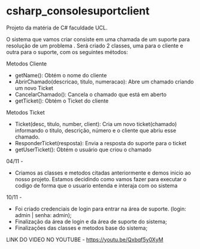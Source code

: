 # csharp_consolesuportclient
Projeto da matéria de C# faculdade UCL.

O sistema que vamos criar consiste em uma chamada de um suporte  para resolução de um problema . Será criado 2 classes, uma para o cliente e outra para o suporte, com os seguintes métodos:  

Metodos Cliente
- getName(): Obtém o nome do cliente
- AbrirChamado(descricao, titulo, numeracao): Abre um chamado criando um novo Ticket
- CancelarChamado(): Cancela o chamado que está em aberto
- getTicket(): Obtém o Ticket do cliente

Metodos Ticket
- Ticket(desc, titulo, number, client): Cria um novo ticket(chamado) informando o titulo, descrição, número e o cliente que abriu esse chamado.
- ResponderTicket(resposta): Envia a resposta do suporte para o ticket
- getUserTicket(): Obtém o usuário que criou o chamado

04/11 -

- Criamos as classes e metodos citadas anteriormente e demos inicio ao nosso projeto. Estamos decidindo como vamos fazer para executar o codigo de forma que o usuario entenda e interaja com oo sistema

10/11 -

- Foi criado credenciais de login para entrar na área de suporte. (login: admin | senha: admin);
- Finalização da área de login e da área de suporte do sistema;
- Finalizações das classes e metodos base do sistema;


LINK DO VIDEO NO YOUTUBE - https://youtu.be/Qxbqf5y0XyM
